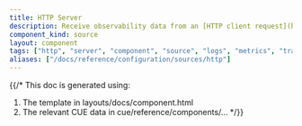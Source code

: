 ```yaml
---
title: HTTP Server
description: Receive observability data from an [HTTP client request](https://en.wikipedia.org/wiki/Hypertext_Transfer_Protocol#Client_request)
component_kind: source
layout: component
tags: ["http", "server", "component", "source", "logs", "metrics", "traces"]
aliases: ["/docs/reference/configuration/sources/http"]
---
```


{{/*
This doc is generated using:

1. The template in layouts/docs/component.html
2. The relevant CUE data in cue/reference/components/...
*/}}

